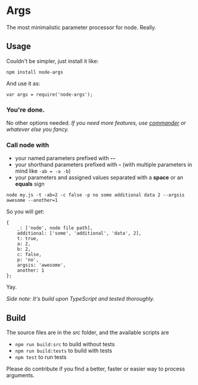 # Args
The most minimalistic parameter processor for node. Really.

## Usage
Couldn't be simpler, just install it like:
```
npm install node-args
```

And use it as:
```
var args = require('node-args');
```

 
### You're done.
No other options needed. *If you need more features, use [commander](https://www.npmjs.com/package/commander) or whatever else you fancy.*

### Call node with
- your named parameters prefixed with **--**
- your shorthand parameters prefixed with **-** (with multiple
  parameters in mind like `-ab = -a -b`)
- your parameters and assigned values separated with a
**space** or an **equals** sign

```
node my.js -t -ab=2 -c false -p no some additional data 2 --argsis awesome --another=1
```

So you will get:
```
{
    _: ['node', node file path],
    additional: ['some', 'additional', 'data', 2],
    t: true,
    a: 2,
    b: 2,
    c: false,
    p: 'no',
    argsis: 'awesome',
    another: 1
};
```

Yay.

*Side note: It's build upon TypeScript and tested thoroughly.*

## Build
The source files are in the *src* folder, and the available
scripts are
- `npm run build:src` to build without tests
- `npm run build:tests` to build with tests
- `npm test` to run tests

Please do contribute if you find a better, faster or easier way
to process arguments.
